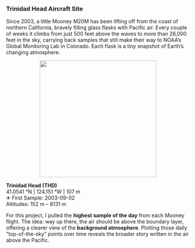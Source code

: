 ### Trinidad Head Aircraft Site 

Since 2003, a little Mooney M20M has been lifting off from the coast of northern California, bravely filling glass flasks with Pacific air. Every couple of weeks it climbs from just 500 feet above the waves to more than 26,000 feet in the sky, carrying back samples that still make their way to NOAA’s Global Monitoring Lab in Colorado. Each flask is a tiny snapshot of Earth’s changing atmosphere.  

<p align="center">
  <img src="https://hellafolk.github.io/img/img/IMG_3115 (4).jpeg" width="320">
</p>

**Trinidad Head (THD)**  
41.0541 °N | 124.151 °W | 107 m  
✈ First Sample: 2003-09-02  
Altitudes: 152 m – 8131 m  

For this project, I pulled the **highest sample of the day** from each Mooney flight. The idea: way up there, the air should be above the boundary layer, offering a clearer view of the **background atmosphere**. Plotting those daily “top-of-the-sky” points over time reveals the broader story written in the air above the Pacific.  

